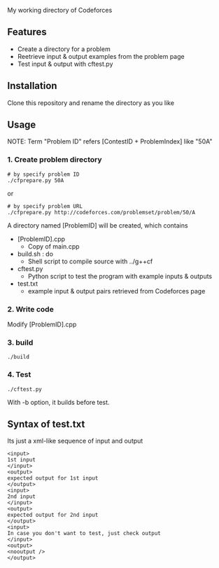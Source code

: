 My working directory of Codeforces

## Features
* Create a directory for a problem
* Reetrieve input & output examples from the problem page
* Test input & output with cftest.py

## Installation
Clone this repository and rename the directory as you like

## Usage
NOTE: Term "Problem ID" refers [ContestID + ProblemIndex] like "50A"

### 1. Create problem directory
```
# by specify problem ID
./cfprepare.py 50A
```
or
```
# by specify problem URL
./cfprepare.py http://codeforces.com/problemset/problem/50/A
```

A directory named [ProblemID] will be created, which contains
* [ProblemID].cpp
  * Copy of main.cpp
* build.sh : do 
  * Shell script to compile source with ../g++cf
* cftest.py
  * Python script to test the program with example inputs & outputs
* test.txt
  * example input & output pairs retrieved from Codeforces page
  
### 2. Write code
Modify [ProblemID].cpp

### 3. build
```
./build
```

### 4. Test
```
./cftest.py
```
With -b option, it builds before test.

## Syntax of test.txt
Its just a xml-like sequence of input and output
```
<input>
1st input
</input>
<output>
expected output for 1st input
</output>
<input>
2nd input
</input>
<output>
expected output for 2nd input
</output>
<input>
In case you don't want to test, just check output
</input>
<output>
<nooutput />
</output>
```
